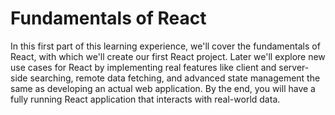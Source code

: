 # Fundamentals of React

In this first part of this learning experience, we'll cover the fundamentals of React, with which we'll create our first React project. Later we'll explore new use cases for React by implementing real features like client and server-side searching, remote data fetching, and advanced state management the same as developing an actual web application. By the end, you will have a fully running React application that interacts with real-world data.

